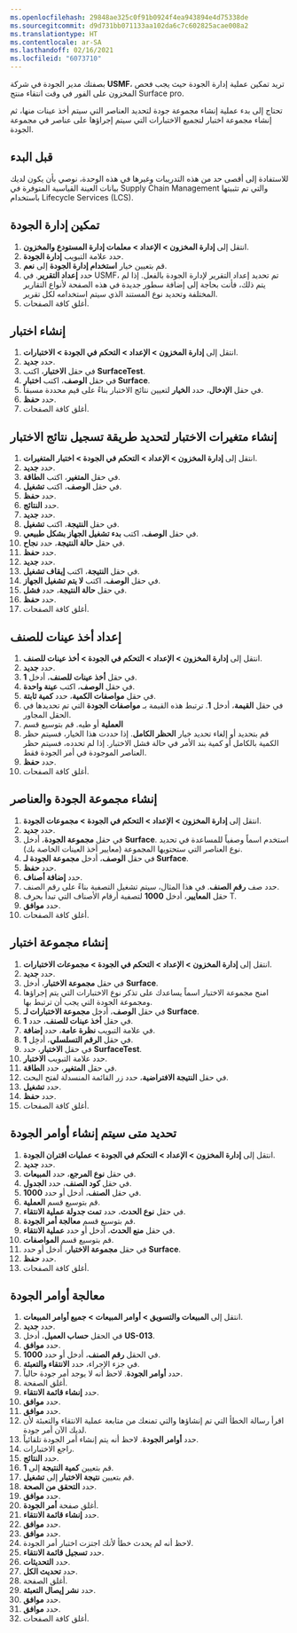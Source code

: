 ```yaml
---
ms.openlocfilehash: 29848ae325c0f91b0924f4ea943894e4d75338de
ms.sourcegitcommit: d9d731bb071133aa102da6c7c602825acae008a2
ms.translationtype: HT
ms.contentlocale: ar-SA
ms.lasthandoff: 02/16/2021
ms.locfileid: "6073710"
---
```

بصفتك مدير الجودة في شركة **USMF**، تريد تمكين عملية إدارة الجودة حيث يجب فحص المخزون على الفور في وقت انتقاء منتج Surface pro.

تحتاج إلى بدء عملية إنشاء مجموعة جودة لتحديد العناصر التي سيتم أخذ عينات منها، ثم إنشاء مجموعة اختبار لتجميع الاختبارات التي سيتم إجراؤها على عناصر في مجموعة الجودة.

## <a name="before-you-begin"></a>قبل البدء

للاستفادة إلى أقصى حد من هذه التدريبات وغيرها في هذه الوحدة، نوصي بأن يكون لديك بيانات العينة القياسية المتوفرة في Supply Chain Management والتي تم تثبيتها باستخدام Lifecycle Services‎‏ (LCS)‏‏‏‎.

## <a name="enable-quality-management"></a>تمكين إدارة الجودة 

1.  انتقل إلى **إدارة المخزون > الإعداد > معلمات إدارة المستودع والمخزون**.
2.  حدد علامة التبويب **إدارة الجودة**.
3.  قم بتعيين خيار **استخدام إدارة الجودة** إلى **نعم**.
4.  حدد **إعداد التقرير**. في USMF، تم تحديد إعداد التقرير لإدارة الجودة بالفعل. إذا لم يتم ذلك، فأنت بحاجة إلى إضافة سطور جديدة في هذه الصفحة لأنواع التقارير المختلفة وتحديد نوع المستند الذي سيتم استخدامه لكل تقرير.
5.  أغلق كافة الصفحات.

## <a name="create-a-test"></a>إنشاء اختبار 

1.  انتقل إلى **إدارة المخزون > الإعداد > التحكم في الجودة > الاختبارات**.
2.  حدد **جديد‎**.
3.  في حقل **الاختبار**، اكتب **SurfaceTest**.
4.  في حقل **الوصف**، اكتب **اختبار Surface**.
5.  في حقل **الإدخال**، حدد **الخيار** لتعيين نتائج الاختبار بناءً على قيم محددة مسبقاً.
6.  حدد **حفظ**.
7.  أغلق كافة الصفحات.

## <a name="create-test-variables-to-define-the-way-test-results-are-recorded"></a>إنشاء متغيرات الاختبار لتحديد طريقة تسجيل نتائج الاختبار 

1.  انتقل إلى **إدارة المخزون > الإعداد > التحكم في الجودة > اختبار المتغيرات**.
2.  حدد **جديد‎**.
3.  في حقل **المتغير**، اكتب **الطاقة**.
4.  في حقل **الوصف**، اكتب **تشغيل**.
5.  حدد **حفظ**.
6.  حدد **النتائج**.
7.  حدد **جديد‎**.
8.  في حقل **النتيجة**، اكتب **تشغيل**.
9.  في حقل **الوصف**، اكتب **بدء تشغيل الجهاز بشكل طبيعي**.
10. في حقل **حالة النتيجة**، حدد **نجاح**.
11. حدد **حفظ**.
12. حدد **جديد‎**.
13. في حقل **النتيجة**، اكتب **إيقاف تشغيل**.
14. في حقل **الوصف**، اكتب **لا يتم تشغيل الجهاز**.
15. في حقل **حالة النتيجة**، حدد **فشل**.
16. حدد **حفظ**.
17. أغلق كافة الصفحات.

## <a name="set-up-item-sampling"></a>إعداد أخذ عينات للصنف

1.  انتقل إلى **إدارة المخزون > الإعداد > التحكم في الجودة > أخذ عينات للصنف**.
2.  حدد **جديد‎**.
3.  في حقل **أخذ عينات للصنف**، أدخل **1**.
4.  في حقل **الوصف**، اكتب **عينة واحدة**.
5.  في حقل **مواصفات الكمية**، حدد **كمية ثابتة**.
6.  في حقل **القيمة**، أدخل **1**. ترتبط هذه القيمة بـ **مواصفات الجودة** التي تم تحديدها في الحقل المجاور.
7.  قم بتوسيع قسم **‎‏‫العملية** أو طيه.
8.  قم بتحديد أو إلغاء تحديد خيار **الحظر الكامل**. إذا حددت هذا الخيار، فسيتم حظر الكمية بالكامل أو كمية بند الأمر في حالة فشل الاختبار. إذا لم تحدده، فسيتم حظر العناصر الموجودة في أمر الجودة فقط.
9.  حدد **حفظ**.
10. أغلق كافة الصفحات.

## <a name="create-a-quality-and-item-group"></a>إنشاء مجموعة الجودة والعناصر 

1.  انتقل إلى **إدارة المخزون > الإعداد > التحكم في الجودة > مجموعات الجودة**.
2.  حدد **جديد‎**.
3.  في حقل **مجموعة الجودة**، أدخل **Surface**. استخدم اسماً وصفياً للمساعدة في تحديد نوع العناصر التي ستحتويها المجموعة (معايير أخذ العينات الخاصة بك).
4.  في حقل **الوصف**، أدخل **مجموعة الجودة لـ Surface**.
5.  حدد **حفظ**.
6.  حدد **إضافة أصناف**.
7.  حدد صف **رقم الصنف**. في هذا المثال، سيتم تشغيل التصفية بناءً على رقم الصنف.
8.  حقل **المعايير**، أدخل **1000** لتصفية أرقام الأصناف التي تبدأ بحرف T.
9.  حدد **موافق**.
10. أغلق كافة الصفحات.

## <a name="create-a-test-group"></a>إنشاء مجموعة اختبار 

1.  انتقل إلى **إدارة المخزون > الإعداد > التحكم في الجودة > مجموعات الاختبارات**.
2.  حدد **جديد‎**.
3.  في حقل **مجموعة الاختبار**، أدخل **Surface**.
4.  امنح مجموعة الاختبار اسماً يساعدك على تذكر نوع الاختبارات التي يتم إجراؤها ومجموعة الجودة التي يجب أن ترتبط بها.
5.  في حقل **الوصف**، أدخل **مجموعة الاختبارات لـ Surface**.
6.  في حقل **أخذ عينات للصنف**، حدد **1**.
7.  في علامة التبويب **نظرة عامة**، حدد **إضافة**.
8.  في حقل **الرقم التسلسلي**، أدخِل **1**.
9.  في حقل **الاختبار**، حدد **SurfaceTest**.
10. حدد علامة التبويب **الاختبار**.
11. في حقل **المتغير**، حدد **الطاقة**.
12. في حقل **النتيجة الافتراضية**، حدد زر القائمة المنسدلة لفتح البحث.
13. حدد **تشغيل**.
14. حدد **حفظ**.
15. أغلق كافة الصفحات.

## <a name="define-when-quality-orders-will-be-created"></a>تحديد متى سيتم إنشاء أوامر الجودة 

1.  انتقل إلى **إدارة المخزون > الإعداد > التحكم في الجودة > عمليات اقتران الجودة**.
2.  حدد **جديد‎**.
3.  في حقل **نوع المرجع**، حدد **المبيعات**.
4.  في حقل **كود الصنف**، حدد **الجدول**.
5.  في حقل **الصنف**، أدخل أو حدد **1000**.
6.  قم بتوسيع قسم **العملية**.
7.  في حقل **نوع الحدث**، حدد **تمت جدولة عملية الانتقاء**.
8.  قم بتوسيع قسم **معالجة أمر الجودة**.
9.  في حقل **منع الحدث**، أدخل أو حدد **عملية الانتقاء**.
10. قم بتوسيع قسم **المواصفات**.
11. في حقل **مجموعة الاختبار**، أدخل أو حدد **Surface**.
12. حدد **حفظ**.
13. أغلق كافة الصفحات.

## <a name="process-quality-orders"></a>معالجة أوامر الجودة 

1.  انتقل إلى **المبيعات والتسويق > أوامر المبيعات > جميع أوامر المبيعات**.
2.  حدد **جديد‎**.
3.  في الحقل **حساب العميل**، أدخل **US-013**.
4.  حدد **موافق**.
5.  في الحقل **رقم الصنف**، أدخل أو حدد **1000**.
6.  في جزء الإجراء، حدد **الانتقاء والتعبئة**.
7.  حدد **أوامر الجودة**. لاحظ أنه لا يوجد أمر جودة حالياً.
8.  أغلق الصفحة.
9.  حدد **إنشاء قائمة الانتقاء**.
10. حدد **موافق**.
11. حدد **موافق**.
12. اقرأ رسالة الخطأ التي تم إنشاؤها والتي تمنعك من متابعة عملية الانتقاء والتعبئة لأن لديك الآن أمر جودة.
13. حدد **أوامر الجودة**. لاحظ أنه يتم إنشاء أمر الجودة تلقائياً.
14. راجع الاختبارات.
15. حدد **النتائج**.
16. قم بتعيين **كمية النتيجة** إلى **1**.
17. قم بتعيين **نتيجة الاختبار** إلى **تشغيل**.
18. حدد **التحقق من الصحة**.
21. حدد **موافق**.
22. أغلق صفحة **أمر الجودة**.
23. حدد **إنشاء قائمة الانتقاء**.
24. حدد **موافق**.
25. حدد **موافق**.
26. لاحظ أنه لم يحدث خطأ لأنك اجتزت اختبار أمر الجودة.
27. حدد **تسجيل قائمة الانتقاء**.
28. حدد **التحديثات**.
29. حدد **تحديث الكل**.
30. أغلق الصفحة.
31. حدد **نشر إيصال التعبئة**.
32. حدد **موافق**.
33. حدد **موافق**.
34. أغلق كافة الصفحات.

